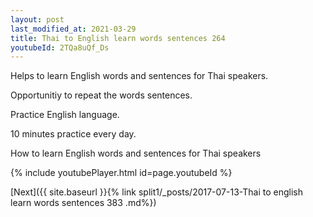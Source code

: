 ```yaml
---
layout: post
last_modified_at: 2021-03-29
title: Thai to English learn words sentences 264 
youtubeId: 2TQa8uQf_Ds
---
```

 
 
Helps to learn English words and sentences for Thai speakers.

Opportunitiy to repeat the words sentences. 

Practice English language. 
 
10 minutes practice every day. 
 
How to learn English words and sentences for Thai speakers 
 
{% include youtubePlayer.html id=page.youtubeId %}
 
 
[Next]({{ site.baseurl }}{% link  split1/_posts/2017-07-13-Thai to english learn words sentences 383 .md%})
 
